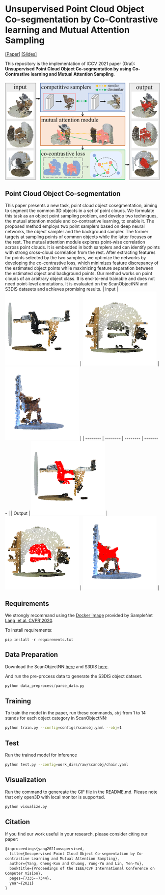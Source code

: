 # Unsupervised Point Cloud Object Co-segmentation by Co-Contrastive learning and Mutual Attention Sampling
[[Paper]](https://openaccess.thecvf.com/content/ICCV2021/papers/Yang_Unsupervised_Point_Cloud_Object_Co-Segmentation_by_Co-Contrastive_Learning_and_Mutual_ICCV_2021_paper.pdf) [[Slides]](https://docs.google.com/presentation/d/1Ttf3af5WvsL19drLGEzrDL2xCaVxid8a/edit?usp=sharing&ouid=106791491758005483971&rtpof=true&sd=true)

This repository is the implementation of ICCV 2021 paper (Oral): **Unsupervised Point Cloud Object Co-segmentation by using Co-Contrastive learning and Mutual Attention Sampling**.

![teaser](figure/teaser.png)

##  Point Cloud Object Co-segmentation 
This paper presents a new task, point cloud object cosegmentation, aiming to segment the common 3D objects in a set of point clouds. We formulate this task as an object point sampling problem, and develop two techniques, the mutual attention module and co-contrastive learning, to enable it. The proposed method employs two point samplers based on deep neural networks, the object sampler and the background sampler. The former targets at sampling points of common objects while the latter focuses on the rest. The mutual attention module explores point-wise correlation across point clouds. It is embedded in both samplers and can identify points with strong cross-cloud correlation from the rest. After extracting features for points selected by the two samplers, we optimize the networks by developing the co-contrastive loss, which minimizes feature discrepancy of the estimated object points while maximizing feature separation between the estimated object and background points. Our method works on point clouds of an arbitrary object class. It is end-to-end trainable and does not need point-level annotations. It is evaluated on the ScanObjectNN and S3DIS datasets and achieves promising results.
| Input | ![raw1](figure/1004_raw.gif) | ![raw2](figure/1245_raw.gif)  | ![raw3](figure/75_raw.gif) |
| -------- | -------- | -------- | -------- |
| Output   | ![img1](figure/1004.gif)     | ![img2](figure/1245.gif)     | ![img3](figure/75.gif)     |
## Requirements

We strongly recommand using the [Docker image](https://github.com/itailang/SampleNet/tree/master/registration#installation) provided by SampleNet [Lang, et al. CVPR'2020](https://arxiv.org/abs/1912.03663).

To install requirements:

```setup
pip install -r requirements.txt
```

## Data Preparation
Download the ScanObjectNN [here](https://github.com/hkust-vgd/scanobjectnn) and S3DIS [here](https://shapenet.cs.stanford.edu/media/indoor3d_sem_seg_hdf5_data.zip).

And run the pre-process data to generate the S3DIS object dataset.

```python
python data_preprocess/parse_data.py
```


## Training

To train the model in the paper, run these commands, `obj` from 1 to 14 stands for each object category in ScanObjectNN:

```bash
python train.py --config=configs/scanobj.yaml --obj=1
```

## Test
Run the trained model for inference

```bash
python test.py --config=work_dirs/raw/scanobj/chair.yaml 
```

## Visualization
Run the command to genereate the GIF file in the README.md. Please note that only open3D with local monitor is supported.

```bash
python visualize.py
```

## Citation
If you find our work useful in your research, please consider citing our paper:
```
@inproceedings{yang2021unsupervised,
  title={Unsupervised Point Cloud Object Co-segmentation by Co-contrastive Learning and Mutual Attention Sampling},
  author={Yang, Cheng-Kun and Chuang, Yung-Yu and Lin, Yen-Yu},
  booktitle={Proceedings of the IEEE/CVF International Conference on Computer Vision},
  pages={7335--7344},
  year={2021}
}
```

